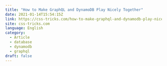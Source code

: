```yaml
---
title: "How to Make GraphQL and DynamoDB Play Nicely Together"
date: 2021-01-14T15:54:15Z
link: https://css-tricks.com/how-to-make-graphql-and-dynamodb-play-nicely-together/?utm_medium=RSS&utm_source=news.12bit.vn
site: css-tricks.com
language: English
category:
  - Article
  - database
  - dynamodb
  - graphql
draft: false
---
```

